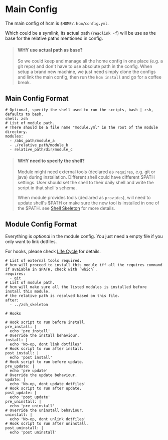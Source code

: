 # Main Config

The main config of hcm is `$HOME/.hcm/config.yml`.

Which could be a symlink, its actual path (`readlink -f`) will be use as the base for the relative paths mentioned in config.

> #### WHY use actual path as base?
>
> So we could keep and manage all the home config in one place (e.g. a git repo) and don't have to use absolute path in
> the config. When setup a brand new machine, we just need simply clone the configs and link the main config, then run
> the `hcm install` and go for a coffee break.

## Main Config Format

```
# Optional, specify the shell used to run the scripts, bash | zsh, defaults to bash.
shell: zsh
# List of module path.
# There should be a file name "module.yml" in the root of the module directory.
modules:
  - /abs_path/module_a
  - ./relative_path/module_b
  - relative_path/dir/module_c
```

> #### WHY need to specify the shell?
>
> Module might need external tools (declared as `requires`, e.g. git or java) during installation. Different shell could
> have different $PATH settings. User should set the shell to their daily shell and write the script in that shell's
> schema.
>
> When module provides tools (declared as `provides`), will need to update shell's $PATH or make sure the new tool is
> installed in one of the $PATH. see [Shell Skeleton][Shell Skeleton] for more details.

## Module Config Format

Everything is *optional* in the module config. You just need a empty file if you only want to link dotfiles.

For hooks, please check [Life Cycle][Life Cycle] for details.

```
# List of external tools required.
# hcm will proceed to install this module iff all the requires command if avaiable in $PATH, check with `which`.
requires:
  - git
# List of module path.
# hcm will make sure all the listed modules is installed before install this module.
# the relative path is resolved based on this file.
after:
  - ../zsh_skeleton

# Hooks

# Hook script to run before install.
pre_install: |
  echo 'pre install'
# Override the install behaviour.
install: |
  echo 'No-op, dont link dotfiles'
# Hook script to run after install.
post_install: |
  echo 'post install'
# Hook script to run before update.
pre_update: |
  echo 'pre update'
# Override the update behaviour.
update: |
  echo 'No-op, dont update dotfiles'
# Hook script to run after update.
post_update: |
  echo 'post update'
pre_uninstall: |
  echo 'pre uninstall'
# Override the uninstall behaviour.
uninstall: |
  echo 'No-op, dont unlink dotfiles'
# Hook script to run after uninstall.
post_uninstall: |
  echo 'post uninstall'

```

[Shell Skeleton]: TODO(timgreen)
[Life Cycle]: TODO(timgreen)

